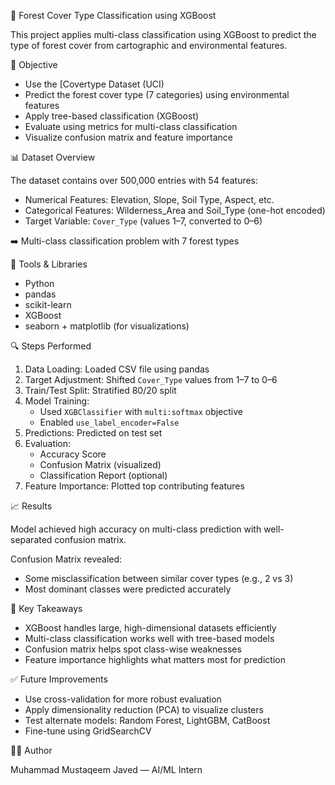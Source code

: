 🌲 Forest Cover Type Classification using XGBoost

This project applies multi-class classification using XGBoost to predict the type of forest cover from cartographic and environmental features.

📌 Objective

- Use the [Covertype Dataset (UCI)
- Predict the forest cover type (7 categories) using environmental features
- Apply tree-based classification (XGBoost)
- Evaluate using metrics for multi-class classification
- Visualize confusion matrix and feature importance

📊 Dataset Overview

The dataset contains over 500,000 entries with 54 features:

- Numerical Features: Elevation, Slope, Soil Type, Aspect, etc.
- Categorical Features: Wilderness_Area and Soil_Type (one-hot encoded)
- Target Variable: `Cover_Type` (values 1–7, converted to 0–6)

➡️ Multi-class classification problem with 7 forest types

🧰 Tools & Libraries

- Python 
- pandas
- scikit-learn
- XGBoost
- seaborn + matplotlib (for visualizations)

🔍 Steps Performed

1. Data Loading: Loaded CSV file using pandas
2. Target Adjustment: Shifted `Cover_Type` values from 1–7 to 0–6
3. Train/Test Split: Stratified 80/20 split
4. Model Training:
   - Used `XGBClassifier` with `multi:softmax` objective
   - Enabled `use_label_encoder=False`
5. Predictions: Predicted on test set
6. Evaluation:
   - Accuracy Score
   - Confusion Matrix (visualized)
   - Classification Report (optional)
7. Feature Importance: Plotted top contributing features

📈 Results

Model achieved high accuracy on multi-class prediction with well-separated confusion matrix.

Confusion Matrix revealed:
- Some misclassification between similar cover types (e.g., 2 vs 3)
- Most dominant classes were predicted accurately

🧠 Key Takeaways

- XGBoost handles large, high-dimensional datasets efficiently
- Multi-class classification works well with tree-based models
- Confusion matrix helps spot class-wise weaknesses
- Feature importance highlights what matters most for prediction

✅ Future Improvements

- Use cross-validation for more robust evaluation
- Apply dimensionality reduction (PCA) to visualize clusters
- Test alternate models: Random Forest, LightGBM, CatBoost
- Fine-tune using GridSearchCV

👨‍💻 Author

Muhammad Mustaqeem Javed — AI/ML Intern  
